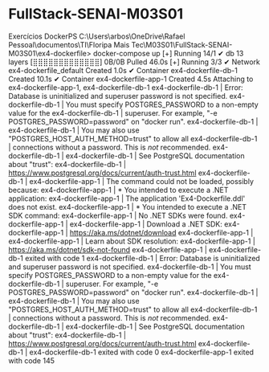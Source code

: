# FullStack-SENAI-M03S01
Exercícios DockerPS C:\Users\arbos\OneDrive\Rafael Pessoal\documentos\TI\Floripa Mais Tec\M03S01\FullStack-SENAI-M03S01\ex4-dockerfile> docker-compose up
[+] Running 14/1
 ✔ db 13 layers [⣿⣿⣿⣿⣿⣿⣿⣿⣿⣿⣿⣿⣿]      0B/0B      Pulled                                                                                                       46.0s 
[+] Running 3/3
 ✔ Network ex4-dockerfile_default  Created                                                                                                                    1.0s 
 ✔ Container ex4-dockerfile-db-1   Created                                                                                                                   10.1s 
 ✔ Container ex4-dockerfile-app-1  Created                                                                                                                    4.5s 
Attaching to ex4-dockerfile-app-1, ex4-dockerfile-db-1
ex4-dockerfile-db-1   | Error: Database is uninitialized and superuser password is not specified.
ex4-dockerfile-db-1   |        You must specify POSTGRES_PASSWORD to a non-empty value for the
ex4-dockerfile-db-1   |        superuser. For example, "-e POSTGRES_PASSWORD=password" on "docker run".
ex4-dockerfile-db-1   | 
ex4-dockerfile-db-1   |        You may also use "POSTGRES_HOST_AUTH_METHOD=trust" to allow all
ex4-dockerfile-db-1   |        connections without a password. This is *not* recommended.
ex4-dockerfile-db-1   | 
ex4-dockerfile-db-1   |        See PostgreSQL documentation about "trust":
ex4-dockerfile-db-1   |        https://www.postgresql.org/docs/current/auth-trust.html
ex4-dockerfile-db-1   | 
ex4-dockerfile-app-1  | The command could not be loaded, possibly because:
ex4-dockerfile-app-1  |   * You intended to execute a .NET application:
ex4-dockerfile-app-1  |       The application 'Ex4-Dockerfile.ddl' does not exist.
ex4-dockerfile-app-1  |   * You intended to execute a .NET SDK command:
ex4-dockerfile-app-1  |       No .NET SDKs were found.
ex4-dockerfile-app-1  | 
ex4-dockerfile-app-1  | Download a .NET SDK:
ex4-dockerfile-app-1  | https://aka.ms/dotnet/download
ex4-dockerfile-app-1  | 
ex4-dockerfile-app-1  | Learn about SDK resolution:
ex4-dockerfile-app-1  | https://aka.ms/dotnet/sdk-not-found
ex4-dockerfile-app-1  | 
ex4-dockerfile-db-1 exited with code 1
ex4-dockerfile-db-1   | Error: Database is uninitialized and superuser password is not specified.
ex4-dockerfile-db-1   |        You must specify POSTGRES_PASSWORD to a non-empty value for the
ex4-dockerfile-db-1   |        superuser. For example, "-e POSTGRES_PASSWORD=password" on "docker run".
ex4-dockerfile-db-1   |
ex4-dockerfile-db-1   |        You may also use "POSTGRES_HOST_AUTH_METHOD=trust" to allow all
ex4-dockerfile-db-1   |        connections without a password. This is *not* recommended.
ex4-dockerfile-db-1   |
ex4-dockerfile-db-1   |        See PostgreSQL documentation about "trust":
ex4-dockerfile-db-1   |        https://www.postgresql.org/docs/current/auth-trust.html
ex4-dockerfile-db-1   |
ex4-dockerfile-db-1 exited with code 0
ex4-dockerfile-app-1 exited with code 145